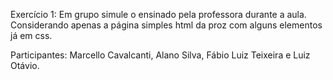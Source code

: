 Exercício 1: Em grupo simule o ensinado pela professora durante a aula. Considerando apenas a página simples html da proz com alguns elementos já em css.

Participantes: Marcello Cavalcanti, Alano Silva, Fábio Luiz Teixeira e Luiz Otávio.